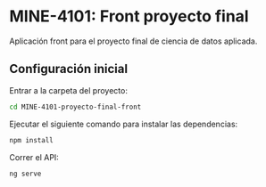 # MINE-4101: Front proyecto final

Aplicación front para el proyecto final de ciencia de datos aplicada.

## Configuración inicial

Entrar a la carpeta del proyecto:
```bash
cd MINE-4101-proyecto-final-front
```

Ejecutar el siguiente comando para instalar las dependencias:
```bash
npm install
```

Correr el API:
```bash
ng serve
```
